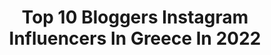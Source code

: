 ---
title: Top 10 Bloggers Instagram Influencers In Greece In 2022
description: >-
  Find top bloggers Instagram influencers in Greece in 2022. Most popular hashtags: #fashion #summer #photooftheday #giveaway.
platform: Instagram
hits: 109
text_top: See the most popular Instagram profiles on inBeat.
text_bottom: Our database holds 109 Instagram influencers like this in Greece for you to collaborate.
profiles:
  - username: "tvagios"
    fullname: >-
      Thanos Vagios
    bio: >-
      📺 Journalist at @alphatv, @kalyteradeginetai 🍸 Life Style Blogger ⬇️⬇️⬇️⬇️
    location: "Greece"
    followers: 17048
    engagement: 1084
    commentsToLikes: 0.212347
    id: ck8t0b5mirgpa0j780izubn00
    verified: false
    hashtags: "#men, #mensfashion, #photooftheday, #blue"
  - username: "mariakortzia"
    fullname: >-
      Maria Kortzia Soteriou
    bio: >-
      🎓Journalist •📝Blogger @mylife.cy •🎧 Radio Producer @kissfmcy
    location: "Greece"
    followers: 48671
    engagement: 626
    commentsToLikes: 0.061486
    id: ck5hjtd1ch7ty0i11qe9z2iry
    verified: false
    hashtags: "#ammathinkpink, #partnerineverything, #breastcancerawareness, #pinkribbon"
  - username: "medicinallyblonde"
    fullname: >-
      Melina Baltogianni
    bio: >-
      I am 𝓜𝓮𝓭𝓲𝓬𝓲𝓷𝓪𝓵𝓵𝔂 𝓑𝓵𝓸𝓷𝓭𝓮 I am a Model 💁🏼‍♀️ I am a Blogger 👑 I am a Med student 💉 I am a feminist 🏳️‍🌈 Ath-Skg 🇬🇷 & Rome 🇮🇹 @nolimitsmodelsagency
    location: "Greece"
    followers: 5923
    engagement: 2209
    commentsToLikes: 0.106042
    id: ck5zkfyzfjerb0i14efdmms4w
    verified: false
    hashtags: "#sun, #hot, #photoshoot, #capri"
  - username: "marina_peristera_"
    fullname: >-
      𝑀𝑎𝑟𝑖𝑛𝑎 𝑝𝑎𝑝𝑎𝑛𝑖𝑘𝑜𝑙𝑎𝑜𝑢 👡👜💋💄
    bio: >-
      Γίνε αφεντικό της ζωής σου Blogger INFLUENCER °𝑝𝑟𝑒𝑠𝑐ℎ𝑜𝑜𝑙 𝑡𝑒𝑎𝑐ℎ𝑒𝑟 °𝐿ᴀᴿɪ𝑠ᴀ/𝐹ʟᴏᴿɪɴᴀ 𝑌𝑜𝑢𝑇𝑢𝑏𝑒 𝐶ℎ𝑎𝑛𝑒𝑙
    location: "Greece"
    followers: 7859
    engagement: 1458
    commentsToLikes: 0.954222
    id: ck13a5yxros2n0i19scdkphq0
    verified: false
    hashtags: "#lifequotes, #autumnvibes, #summer2020, #contest"
  - username: "maria_louiza_real"
    fullname: >-
      Maria Louiza Vourou
    bio: >-
      📺 Tv Presenter 🤸‍♀️ Pilates instructor 🥑🍑🍌 Fitness blogger 🇬🇷 @Queen.gr➡️MLvlog /model 👶🏻 happy mama of Jason
    location: "Greece"
    followers: 69643
    engagement: 297
    commentsToLikes: 0.197497
    id: ck55n9iwk5quk0i11bdztjjlt
    verified: false
    hashtags: "#quarantine, #staysafe, #mood, #staypositive"
  - username: "toniaskou"
    fullname: >-
      🌴Tonia Skourtanioti 🌴
    bio: >-
      Digital Influencer , Travel Blogger ! Email : toniaskourtanioti@gmail.com
    location: "Greece"
    followers: 131625
    engagement: 220
    commentsToLikes: 0.201198
    id: ck55p8snwa1zr0i11yxd2aq1p
    verified: false
    hashtags: "#goodluck, #araxova, #lingerie, #arahova"
  - username: "alexiazaradouka"
    fullname: >-
      Alexia Zaradouka
    bio: >-
      ▪️Editor/Founder www.bodyandsoul.gr ▪️Video Creator & Podcaster ▪️Beauty, Wellness & Holistic Editor/Blogger
    location: "Greece"
    followers: 36289
    engagement: 562
    commentsToLikes: 0.573258
    id: ck0twck3jew3t0i19hp4vee2e
    verified: false
    hashtags: "#style, #beautiful, #model, #fashion"
  - username: "mariliafraggi"
    fullname: >-
      Marilia Fraggi 👑
    bio: >-
      📍Greece •Fashion blogger •Fashion designer •Marie Claire blog awards 2018
    location: "Greece"
    followers: 95755
    engagement: 177
    commentsToLikes: 0.047965
    id: ck5zncx1no7r50i14j2rrf4cu
    verified: false
    hashtags: "#quarantine, #asos, #asseenonme, #stayhome"
  - username: "beautymylife_gr"
    fullname: >-
      Popi Stefani
    bio: >-
      Beauty Blogger
    location: "Greece"
    followers: 20062
    engagement: 606
    commentsToLikes: 0.689135
    id: ck55ougup95pv0i11jfly00rf
    verified: false
    hashtags: "#giveawaygr, #beauty, #blogger, #beautybloggers"
  - username: "jenny_loves_beauty"
    fullname: >-
      Jenny Loves Beauty
    bio: >-
      MUA Athens ❤️Σπουδές δημοσιογραφίας ❤️Beauty blogger 💄for collaboration & PR 📩 CODE eugeniapoul43997 30% @frmadcos
    location: "Greece"
    followers: 18005
    engagement: 1415
    commentsToLikes: 0.737502
    id: ckap4zqbo9jeh0i7822dxl3eb
    verified: false
    hashtags: "#makeupartist, #skincareproducts, #beautytips, #instaphoto"
---